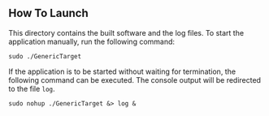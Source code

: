 ## How To Launch
This directory contains the built software and the log files. To start the application manually, run the following command:
```
sudo ./GenericTarget
```
If the application is to be started without waiting for termination, the following command can be executed.
The console output will be redirected to the file ``log``.
```
sudo nohup ./GenericTarget &> log &
```
